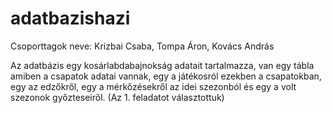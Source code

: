 # adatbazishazi

Csoporttagok neve:
Krizbai Csaba,
Tompa Áron,
Kovács András


Az adatbázis egy kosárlabdabajnokság adatait tartalmazza, van egy tábla amiben a csapatok adatai vannak, egy a játékosról ezekben a csapatokban, egy az edzőkről, egy a mérkőzésekről az idei szezonból és egy a volt szezonok győzteseiről.
(Az 1. feladatot választottuk)
